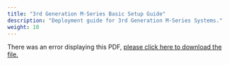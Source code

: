 ```yaml
---
title: "3rd Generation M-Series Basic Setup Guide"
description: "Deployment guide for 3rd Generation M-Series Systems."
weight: 10
---
```

 
<object data="https://www.truenas.com/docs/files/MSeriesBSG3.4.pdf" type="application/pdf" width="95%" height="1000">
  There was an error displaying this PDF, <a href="https://www.truenas.com/docs/files/MSeriesBSG3.4.pdf">please click here to download the file.</a>
</object>
